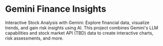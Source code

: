 # Gemini Finance Insights

Interactive Stock Analysis with Gemini: Explore financial data, visualize trends, and gain risk insights using AI.  This project combines Gemini's LLM capabilities and stock market API (TBD) data to create interactive charts, risk assessments, and more.
